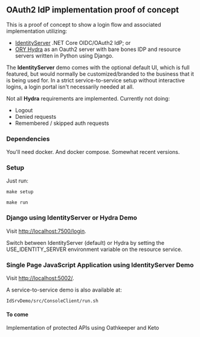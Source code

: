 
## OAuth2 IdP implementation proof of concept

This is a proof of concept to show a login flow and associated implementation utilizing:
* [IdentityServer](https://identityserver.io/) .NET Core OIDC/OAuth2 IdP; or
* [ORY Hydra](https://github.com/ory/hydra) as an Oauth2 server with bare bones IDP and resource servers written in Python using Django.

The **IdentityServer** demo comes with the optional default UI, which is full featured, but would normally be customized/branded to the business that it is being used for. In a strict service-to-service setup without interactive logins, a login portal isn't necessarily needed at all.

Not all **Hydra** requirements are implemented.  Currently not doing:
* Logout
* Denied requests
* Remembered / skipped auth requests

### Dependencies

You'll need docker.  And docker compose.  Somewhat recent versions.

### Setup

Just run:

`make setup`

`make run`

### Django using IdentityServer or Hydra Demo
Visit [http://localhost:7500/login](http://localhost:7500/login).

Switch between IdentityServer (default) or Hydra by setting the USE_IDENTITY_SERVER environment variable on the resource service.

### Single Page JavaScript Application using IdentityServer Demo
Visit [http://localhost:5002/](http://localhost:5002/).

A service-to-service demo is also available at:

`IdSrvDemo/src/ConsoleClient/run.sh`

#### To come

Implementation of protected APIs using Oathkeeper and Keto
